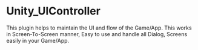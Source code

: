 # Unity_UIController
This plugin helps to maintain the UI and flow of the Game/App. This works in Screen-To-Screen manner, Easy to use and handle all Dialog, Screens easily in your Game/App.
